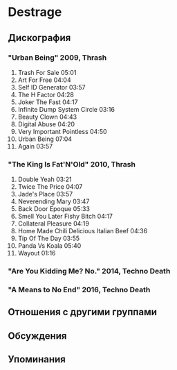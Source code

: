 # Destrage



## Дискография

### "Urban Being" 2009, Thrash

1. Trash For Sale  05:01    
2. Art For Free  04:04
3. Self ID Generator  03:57    
4. The H Factor  04:28 
5. Joker The Fast  04:17   
6. Infinite Dump System Circle  03:16 
7. Beauty Clown  04:43  
8. Digital Abuse  04:20  
9. Very Important Pointless  04:50  
10. Urban Being  07:04    
11. Again  03:57 

### "The King Is Fat'N'Old" 2010, Thrash

1. Double Yeah  03:21  
2. Twice The Price  04:07   
3. Jade's Place  03:57   
4. Neverending Mary  03:47    
5. Back Door Epoque  05:33
6. Smell You Later Fishy Bitch  04:17  
7. Collateral Pleasure  04:19 
8. Home Made Chili Delicious Italian Beef  04:36
9. Tip Of The Day  03:55 
10. Panda Vs Koala  05:40 
11. Wayout  01:16 

### "Are You Kidding Me? No." 2014, Techno Death



### "A Means to No End" 2016, Techno Death




## Отношения с другими группами


## Обсуждения


## Упоминания


